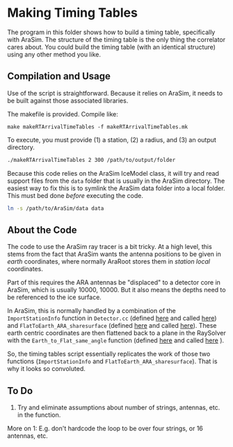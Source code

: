# Making Timing Tables

The program in this folder shows how to build a timing table,
specifically with AraSim.
The structure of the timing table is the only thing the correlator cares about.
You could build the timing table (with an identical structure)
using any other method you like.

## Compilation and Usage

Use of the script is straightforward. Because it relies on AraSim,
it needs to be built against those associated libraries.

The makefile is provided. Compile like:

```make
make makeRTArrivalTimeTables -f makeRTArrivalTimeTables.mk
```

To execute, you must provide (1) a station, (2) a radius, and (3) an output directory.

```sh
./makeRTArrivalTimeTables 2 300 /path/to/output/folder
```

Because this code relies on the AraSim IceModel class,
it will try and read support files from the `data` folder 
that is usually in the AraSim directory.
The easiest way to fix this is to symlink the AraSim data
folder into a local folder.
This must bed done *before* executing the code.

```sh
ln -s /path/to/AraSim/data data
```

## About the Code

The code to use the AraSim ray tracer is a bit tricky.
At a high level, this stems from the fact that AraSim
wants the antenna positions to be given in *earth* coordinates,
where normally AraRoot stores them in *station local* coordinates.

Part of this requires the ARA antennas be "displaced"
to a detector core in AraSim, which is usually 10000, 10000.
But it also means the depths need to be referenced to the ice surface.

In AraSim, this is normally handled by a combination of the
`ImportStationInfo` function in `Detector.cc` (defined [here](https://github.com/ara-software/AraSim/blob/2758c07dc56fb1a9a784e460306868f0f940b499/Detector.cc#L5945) and called [here](https://github.com/ara-software/AraSim/blob/2758c07dc56fb1a9a784e460306868f0f940b499/Detector.cc#L1923))
and `FlatToEarth_ARA_sharesurface` (defined [here](https://github.com/ara-software/AraSim/blob/2758c07dc56fb1a9a784e460306868f0f940b499/Detector.cc#L3524) and called [here](https://github.com/ara-software/AraSim/blob/2758c07dc56fb1a9a784e460306868f0f940b499/Detector.cc#L2165)).
These earth centric coordinates are then flattened back to a plane in the RaySolver
with the `Earth_to_Flat_same_angle` function (defined [here](https://github.com/ara-software/AraSim/blob/2758c07dc56fb1a9a784e460306868f0f940b499/RaySolver.cc#L39) 
and called [here](https://github.com/ara-software/AraSim/blob/2758c07dc56fb1a9a784e460306868f0f940b499/RaySolver.cc#L893)
).

So, the timing tables script essentially replicates the work of those two functions
(`ImportStationInfo` and `FlatToEarth_ARA_sharesurface`).
That is why it looks so convoluted.

## To Do
1. Try and eliminate assumptions about number of strings, antennas, etc. in the function.

More on 1: E.g. don't hardcode the loop to be over four strings, or 16 antennas, etc.
